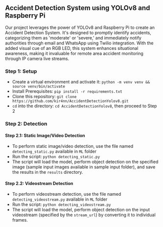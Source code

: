 ## Accident Detection System using YOLOv8 and Raspberry Pi

Our project leverages the power of YOLOv8 and Raspberry Pi to create an Accident Detection System. It's designed to promptly identify accidents, categorizing them as 'moderate' or 'severe,' and immediately notify authorities through email and WhatsApp using Twilio integration. With the added visual cue of an RGB LED, this system enhances situational awareness, making it invaluable for remote area accident monitoring through IP camera live streams.

### Step 1: Setup

- Create a virtual environment and activate it: `python -m venv venv && source venv/bin/activate`
- Install Prerequisites: `pip install -r requirements.txt`
- Clone this repository: `git clone https://github.com/kir4nn/AccidentDetectionYolov8.git`
- `cd` into the directory: `cd AccidentDetectionYolov8`, then proceed to Step 2

### Step 2: Detection

#### Step 2.1: Static Image/Video Detection

- To perform static image/video detection, use the file named `detecting_static.py` available in `ML` folder
- Run the script: `python detecting_static.py`
- The script will load the model, perform object detection on the specified image (sample input images available in sample input folder), and save the results in the `results` directory.

#### Step 2.2: Videostream Detection

- To perform videostream detection, use the file named `detecting_videostream.py` available in `ML` folder
- Run the script: `python detecting_videostream.py`
- The script will load the model, perform object detection on the input videostream (specified by the `stream_url`) by converting it to individual frames.
